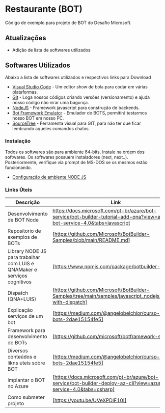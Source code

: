 # Restaurante (BOT)

Código de exemplo para projeto de BOT do Desafio Microsoft.

## Atualizações

  - Adição de lista de softwares utilizados


## Softwares Utilizados

Abaixo a lista de softwares utilizados e respectivos links para Download

* [Visual Studio Code](https://code.visualstudio.com/download#) - Um editor show de bola para codar em várias plataformas.
* [Git](https://git-scm.com/download/win) - Loga nossos códigos criando versões (versionamento) e ajuda nosso código não virar uma bagunça.
* [NodeJS](https://nodejs.org/dist/v12.18.3/node-v12.18.3-x64.msi) - Framework javascript para construção de backends.
* [Bot Framework Emulator](https://github.com/microsoft/BotFramework-Emulator/releases/download/v4.10.0/BotFramework-Emulator-4.10.0-windows-setup.exe) - Emulador de BOTS, permitirá testarmos nosso BOT em nosso PC.
* [SourceTree](https://product-downloads.atlassian.com/software/sourcetree/windows/ga/SourceTreeSetup-3.3.9.exe) - Ferramenta visual para GIT, para não ter que ficar lembrando aqueles comandos chatos.


### Instalação

Todos os softwares são para ambiente 64-bits. Instale na ordem dos softwares. Os softwares possuem instaladores (next, next..). Posteriormente, verifique via prompt de MS-DOS se os mesmos estão funcionando. 

* [Configuração de ambiente NODE JS](https://github.com/cyz/Maratona-BOTs/blob/master/QuickStart/configurando-ambiente-nodejs.md)


### Links Úteis

| Descrição | Link |
| ------ | ------ |
| Desenvolvimento de BOT Node | https://docs.microsoft.com/pt-br/azure/bot-service/bot-builder-tutorial-add-qna?view=azure-bot-service-4.0&tabs=javascript |
| Repositorio de exemplos de BOTs | [https://github.com/Microsoft/BotBuilder-Samples/blob/main/README.md] |
| Library NODE JS para trabalhar com LUIS e QNAMaker e serviços cognitivos | [https://www.npmjs.com/package/botbuilder-ai] |
| Dispatch (QNA+LUIS) | [https://github.com/Microsoft/BotBuilder-Samples/tree/main/samples/javascript_nodejs/14.nlp-with-dispatch] |
| Explicação serviços de um bot | [https://medium.com/@angelobelchior/curso-de-bots-2dae15154fe5] |
| Framework para desenvolvimento de BOTs | [https://github.com/microsoft/botframework-sdk] |
| Diversos conteúdos e likns uteis sobre BOT | [https://medium.com/@angelobelchior/curso-de-bots-2dae15154fe5] |
| Implantar o BOT no Azure | [https://docs.microsoft.com/pt-br/azure/bot-service/bot-builder-deploy-az-cli?view=azure-bot-service-4.0&tabs=csharp] |
| Como submeter projeto | [https://youtu.be/UVeXPDIF10I] |